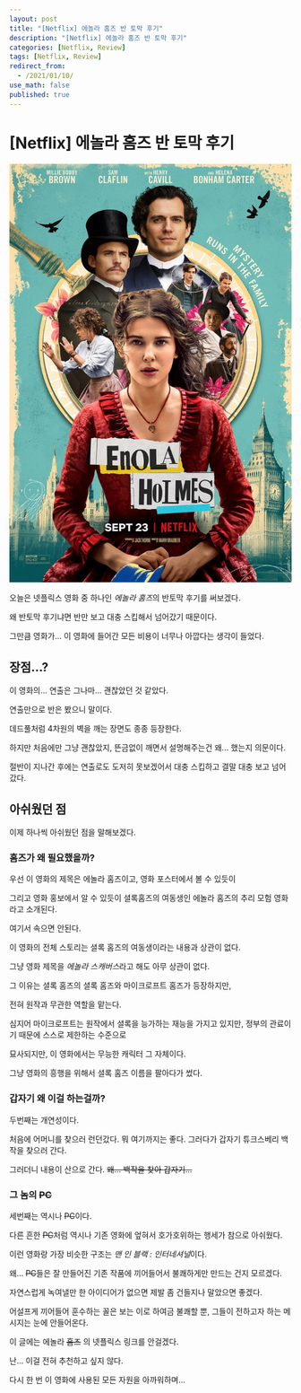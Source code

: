 ```yaml
---
layout: post
title: "[Netflix] 에놀라 홈즈 반 토막 후기"
description: "[Netflix] 에놀라 홈즈 반 토막 후기"
categories: [Netflix, Review]
tags: [Netflix, Review]
redirect_from:
  - /2021/01/10/
use_math: false
published: true
---
```


# [Netflix] 에놀라 홈즈 반 토막 후기

<img src="/assets/images/posts/69/1.jpeg">

오늘은 넷플릭스 영화 중 하나인 *에놀라 홈즈*의 반토막 후기를 써보겠다.

왜 반토막 후기냐면 반만 보고 대충 스킵해서 넘어갔기 때문이다.

그만큼 영화가... 이 영화에 들어간 모든 비용이 너무나 아깝다는 생각이 들었다.

## 장점...?

이 영화의... 연출은 그나마... 괜찮았던 것 같았다.

연출만으로 반은 봤으니 말이다.

데드풀처럼 4차원의 벽을 깨는 장면도 종종 등장한다.

하지만 처음에만 그냥 괜찮았지, 뜬금없이 깨면서 설명해주는건 왜... 했는지 의문이다.

절반이 지나간 후에는 연출로도 도저히 못보겠어서 대충 스킵하고 결말 대충 보고 넘어갔다.

## 아쉬웠던 점

이제 하나씩 아쉬웠던 점을 말해보겠다.

### 홈즈가 왜 필요했을까?

우선 이 영화의 제목은 에놀라 홈즈이고, 영화 포스터에서 볼 수 있듯이

그리고 영화 홍보에서 알 수 있듯이 셜록홈즈의 여동생인 에놀라 홈즈의 추리 모험 영화라고 소개된다.

여기서 속으면 안된다.

이 영화의 전체 스토리는 셜록 홈즈의 여동생이라는 내용과 상관이 없다.

그냥 영화 제목을 *에놀라 스캐버스*라고 해도 아무 상관이 없다.

그 이유는 셜록 홈즈의 셜록 홈즈와 마이크로프트 홈즈가 등장하지만,

전혀 원작과 무관한 역할을 맡는다.

심지어 마이크로프트는 원작에서 셜록을 능가하는 재능을 가지고 있지만, 정부의 관료이기 때문에 스스로 제한하는 수준으로

묘사되지만, 이 영화에서는 무능한 캐릭터 그 자체이다.

그냥 영화의 흥행을 위해서 셜록 홈즈 이름을 팔아다가 썼다.

### 갑자기 왜 이걸 하는걸까?

두번째는 개연성이다.

처음에 어머니를 찾으러 런던갔다. 뭐 여기까지는 좋다. 그러다가 갑자기 튜크스베리 백작을 찾으러 간다.

그러더니 내용이 산으로 간다. ~~왜... 백작을 찾아 갑자기...~~

### 그 놈의 ~~PC~~

세번째는 역시나 ~~PC~~이다.

다른 흔한 ~~PC~~처럼 역시나 기존 영화에 엎혀서 호가호위하는 행세가 참으로 아쉬웠다.

이런 영화랑 가장 비슷한 구조는 *맨 인 블랙 : 인터네셔널*이다.

왜... ~~PC~~들은 잘 만들어진 기존 작품에 끼어들어서 불쾌하게만 만드는 건지 모르겠다.

자연스럽게 녹여낼만 한 아이디어가 없으면 제발 좀 건들지나 말았으면 좋겠다.

어설프게 끼어들어 훈수하는 꼴은 보는 이로 하여금 불쾌할 뿐, 그들이 전하고자 하는 메시지는 눈에 안들어온다.

이 글에는 에놀라 ~~홈즈~~ 의 넷플릭스 링크를 안걸겠다.

난... 이걸 전혀 추천하고 싶지 않다.

다시 한 번 이 영화에 사용된 모든 자원을 아까워하며...
